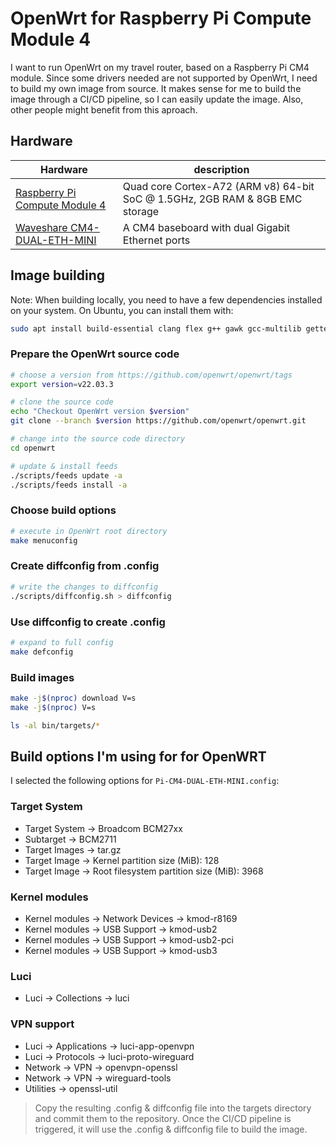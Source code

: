 # OpenWrt for Raspberry Pi Compute Module 4

I want to run OpenWrt on my travel router, based on a Raspberry Pi CM4 module.
Since some drivers needed are not supported by OpenWrt, I need to build my own image from source.
It makes sense for me to build the image through a CI/CD pipeline, so I can easily update the image.
Also, other people might benefit from this aproach.

## Hardware

| Hardware                                                                                                               | description                                                                  |
| ---------------------------------------------------------------------------------------------------------------------- | ---------------------------------------------------------------------------- |
| [Raspberry Pi Compute Module 4](https://www.raspberrypi.com/products/compute-module-4/?variant=raspberry-pi-cm4002008) | Quad core Cortex-A72 (ARM v8) 64-bit SoC @ 1.5GHz, 2GB RAM & 8GB EMC storage |
| [Waveshare CM4-DUAL-ETH-MINI](https://www.waveshare.com/wiki/CM4-DUAL-ETH-MINI/)                                       | A CM4 baseboard with dual Gigabit Ethernet ports                             |

## Image building

Note: When building locally, you need to have a few dependencies installed on your system.
On Ubuntu, you can install them with:

```bash
sudo apt install build-essential clang flex g++ gawk gcc-multilib gettext git libncurses5-dev libssl-dev python3-distutils rsync unzip gzip zlib1g-dev file wget
```

### Prepare the OpenWrt source code

```bash
# choose a version from https://github.com/openwrt/openwrt/tags
export version=v22.03.3

# clone the source code
echo "Checkout OpenWrt version $version"
git clone --branch $version https://github.com/openwrt/openwrt.git 

# change into the source code directory
cd openwrt

# update & install feeds
./scripts/feeds update -a
./scripts/feeds install -a
```

### Choose build options

```bash
# execute in OpenWrt root directory
make menuconfig
```

### Create diffconfig from .config

```bash
# write the changes to diffconfig
./scripts/diffconfig.sh > diffconfig
```

### Use diffconfig to create .config

```bash
# expand to full config
make defconfig
```

### Build images

```bash
make -j$(nproc) download V=s
make -j$(nproc) V=s

ls -al bin/targets/*
```

## Build options I'm using for for OpenWRT

I selected the following options for `Pi-CM4-DUAL-ETH-MINI.config`:

### Target System

- Target System -> Broadcom BCM27xx
- Subtarget -> BCM2711
- Target Images -> tar.gz
- Target Image -> Kernel partition size (MiB): 128
- Target Image -> Root filesystem partition size (MiB): 3968

### Kernel modules

- Kernel modules -> Network Devices -> kmod-r8169
- Kernel modules -> USB Support -> kmod-usb2
- Kernel modules -> USB Support -> kmod-usb2-pci
- Kernel modules -> USB Support -> kmod-usb3

### Luci

- Luci -> Collections -> luci

### VPN support

- Luci -> Applications -> luci-app-openvpn
- Luci -> Protocols -> luci-proto-wireguard
- Network -> VPN -> openvpn-openssl
- Network -> VPN -> wireguard-tools
- Utilities -> openssl-util

> Copy the resulting .config & diffconfig file into the targets directory and commit them to the repository. Once the CI/CD pipeline is triggered, it will use the .config & diffconfig file to build the image.
